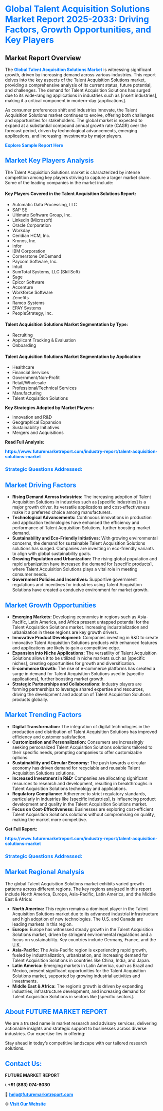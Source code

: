 <h1 style="color: #007BFF;">Global Talent Acquisition Solutions Market Report 2025-2033: Driving Factors, Growth Opportunities, and Key Players</h1>

<section id="overview">
<h2>Market Report Overview</h2>
<p>The <a href="https://www.futuremarketreport.com/industry-report/talent-acquisition-solutions-market" style="color: #007BFF; text-decoration: none;"><strong>Global Talent Acquisition Solutions Market</strong></a> is witnessing significant growth, driven by increasing demand across various industries. This report delves into the key aspects of the Talent Acquisition Solutions market, providing a comprehensive analysis of its current status, future potential, and challenges. The demand for Talent Acquisition Solutions has surged due to its wide-ranging applications in industries such as [insert industries], making it a critical component in modern-day [applications].</p>
<p>As consumer preferences shift and industries innovate, the Talent Acquisition Solutions market continues to evolve, offering both challenges and opportunities for stakeholders. The global market is expected to expand at a substantial compound annual growth rate (CAGR) over the forecast period, driven by technological advancements, emerging applications, and increasing investments by major players.</p>
</section>

<section id="overview">
<p><a href="https://www.futuremarketreport.com/request-sample/reportId=111645" style="color: #007BFF; text-decoration: none;"><strong>Explore Sample Report Here</strong></a></p>
</section>

<section id="key-players">
<h2 style="color: #007BFF;">Market Key Players Analysis</h2>
<p>The Talent Acquisition Solutions market is characterized by intense competition among key players striving to capture a larger market share. Some of the leading companies in the market include:</p>
<h4>Key Players Covered in the Talent Acquisition Solutions Report:</h4>
<ul><li>Automatic Data Processing, LLC</li><li>SAP SE</li><li>Ultimate Software Group, Inc.</li><li>Linkedin (Microsoft)</li><li>Oracle Corporation</li><li>Workday</li><li>Ceridian HCM, Inc.</li><li>Kronos, Inc.</li><li>Infor</li><li>IBM Corporation</li><li>Cornerstone OnDemand</li><li>Paycom Software, Inc.</li><li>Intuit</li><li>SumTotal Systems, LLC (SkillSoft)</li><li>Sage</li><li>Epicor Software</li><li>Accenture</li><li>Workforce Software</li><li>Zenefits</li><li>Ramco Systems</li><li>EPAY Systems</li><li>PeopleStrategy, Inc.</li></ul>
<h4>Talent Acquisition Solutions Market Segmentation by Type:</h4>
<ul><li>Recruiting</li><li>Applicant Tracking &amp; Evaluation</li><li>Onboarding</li></ul>

<h4>Talent Acquisition Solutions Market Segmentation by Application:</h4>
<ul><li>Healthcare</li><li>Financial Services</li><li>Government/Non-Profit</li><li>Retail/Wholesale</li><li>Professional/Technical Services</li><li>Manufacturing</li><li>Talent Acquisition Solutions</li></ul>
<p><strong>Key Strategies Adopted by Market Players:</strong></p>
<ul>
<li>Innovation and R&D</li>
<li>Geographical Expansion</li>
<li>Sustainability Initiatives</li>
<li>Mergers and Acquisitions</li>
</ul>
</section>

<section>
<p><strong>Read Full Analysis: </strong></p><a href="https://www.futuremarketreport.com/industry-report/talent-acquisition-solutions-market" style="color: #007BFF; text-decoration: none;"><strong>https://www.futuremarketreport.com/industry-report/talent-acquisition-solutions-market</strong></a>
<h3 style="color: #007BFF;">Strategic Questions Addressed:</h3>
</section>

<section id="driving-factors">
<h2 style="color: #007BFF;">Market Driving Factors</h2>
<ul>
<li><strong>Rising Demand Across Industries:</strong> The increasing adoption of Talent Acquisition Solutions in industries such as [specific industries] is a major growth driver. Its versatile applications and cost-effectiveness make it a preferred choice among manufacturers.</li>
<li><strong>Technological Advancements:</strong> Continuous innovations in production and application technologies have enhanced the efficiency and performance of Talent Acquisition Solutions, further boosting market demand.</li>
<li><strong>Sustainability and Eco-Friendly Initiatives:</strong> With growing environmental concerns, the demand for sustainable Talent Acquisition Solutions solutions has surged. Companies are investing in eco-friendly variants to align with global sustainability goals.</li>
<li><strong>Growing Population and Urbanization:</strong> The rising global population and rapid urbanization have increased the demand for [specific products], where Talent Acquisition Solutions plays a vital role in meeting consumer needs.</li>
<li><strong>Government Policies and Incentives:</strong> Supportive government regulations and incentives for industries using Talent Acquisition Solutions have created a conducive environment for market growth.</li>
</ul>
</section>

<section id="growth-opportunities">
<h2 style="color: #007BFF;">Market Growth Opportunities</h2>
<ul>
<li><strong>Emerging Markets:</strong> Developing economies in regions such as Asia-Pacific, Latin America, and Africa present untapped potential for the Talent Acquisition Solutions market. Increasing industrialization and urbanization in these regions are key growth drivers.</li>
<li><strong>Innovative Product Development:</strong> Companies investing in R&D to create innovative Talent Acquisition Solutions products with enhanced features and applications are likely to gain a competitive edge.</li>
<li><strong>Expansion into Niche Applications:</strong> The versatility of Talent Acquisition Solutions allows it to be utilized in niche markets such as [specific niches], creating opportunities for growth and diversification.</li>
<li><strong>E-commerce Growth:</strong> The rise of e-commerce platforms has created a surge in demand for Talent Acquisition Solutions used in [specific applications], further boosting market growth.</li>
<li><strong>Strategic Partnerships and Collaborations:</strong> Industry players are forming partnerships to leverage shared expertise and resources, driving the development and adoption of Talent Acquisition Solutions products globally.</li>
</ul>
</section>

<section id="trending-factors">
<h2 style="color: #007BFF;">Market Trending Factors</h2>
<ul>
<li><strong>Digital Transformation:</strong> The integration of digital technologies in the production and distribution of Talent Acquisition Solutions has improved efficiency and customer satisfaction.</li>
<li><strong>Customization and Personalization:</strong> Consumers are increasingly seeking personalized Talent Acquisition Solutions solutions tailored to their specific needs, prompting companies to offer customizable options.</li>
<li><strong>Sustainability and Circular Economy:</strong> The push towards a circular economy has driven demand for recyclable and reusable Talent Acquisition Solutions solutions.</li>
<li><strong>Increased Investment in R&D:</strong> Companies are allocating significant resources to research and development, resulting in breakthroughs in Talent Acquisition Solutions technology and applications.</li>
<li><strong>Regulatory Compliance:</strong> Adherence to strict regulatory standards, particularly in industries like [specific industries], is influencing product development and quality in the Talent Acquisition Solutions market.</li>
<li><strong>Focus on Cost-Effectiveness:</strong> Businesses are exploring cost-efficient Talent Acquisition Solutions solutions without compromising on quality, making the market more competitive.</li>
</ul>
</section>

<section>
<p><strong>Get Full Report: </strong></p><a href="https://www.futuremarketreport.com/industry-report/talent-acquisition-solutions-market" style="color: #007BFF; text-decoration: none;"><strong>https://www.futuremarketreport.com/industry-report/talent-acquisition-solutions-market</strong></a>
<h3 style="color: #007BFF;">Strategic Questions Addressed:</h3>
</section>


<section id="regional-analysis">
<h2 style="color: #007BFF;">Market Regional Analysis</h2>
<p>The global Talent Acquisition Solutions market exhibits varied growth patterns across different regions. The key regions analyzed in this report include North America, Europe, Asia-Pacific, Latin America, and the Middle East & Africa:</p>
<ul>
<li><strong>North America:</strong> This region remains a dominant player in the Talent Acquisition Solutions market due to its advanced industrial infrastructure and high adoption of new technologies. The U.S. and Canada are leading markets in this region.</li>
<li><strong>Europe:</strong> Europe has witnessed steady growth in the Talent Acquisition Solutions market, driven by stringent environmental regulations and a focus on sustainability. Key countries include Germany, France, and the U.K.</li>
<li><strong>Asia-Pacific:</strong> The Asia-Pacific region is experiencing rapid growth, fueled by industrialization, urbanization, and increasing demand for Talent Acquisition Solutions in countries like China, India, and Japan.</li>
<li><strong>Latin America:</strong> Emerging markets in Latin America, such as Brazil and Mexico, present significant opportunities for the Talent Acquisition Solutions market, supported by growing industrial activities and investments.</li>
<li><strong>Middle East & Africa:</strong> The region’s growth is driven by expanding industries, infrastructure development, and increasing demand for Talent Acquisition Solutions in sectors like [specific sectors].</li>
</ul>
</section>

<footer>
<h2 style="color: #007BFF;">About FUTURE MARKET REPORT</h2>
<p>We are a trusted name in market research and advisory services, delivering actionable insights and strategic support to businesses across diverse industries. Our expertise lies in offering:</p>

<p>Stay ahead in today’s competitive landscape with our tailored research solutions.</p>

<h2 style="color: #007BFF;">Contact Us:</h2>
<p><strong>FUTURE MARKET REPORT</strong></p>
<p>📞 <strong>+91 (883) 074-8030</strong></p>
<p>📧 <strong><a href="mailto:help@futuremarketreport.com" style="color: #007BFF;">help@futuremarketreport.com</a></strong></p>
<p>🌐 <strong><a href="https://www.futuremarketreport.com/" style="color: #007BFF;">Visit Our Website</a></strong></p>
</footer>